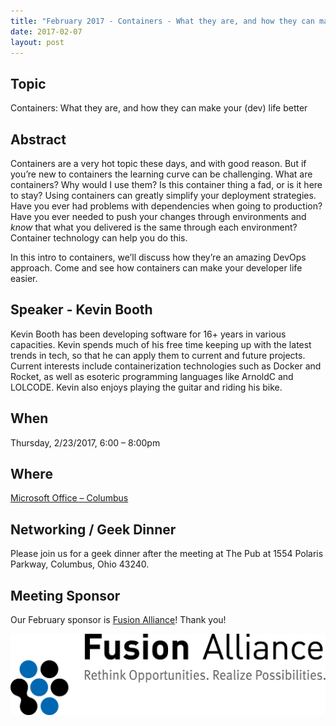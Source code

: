```yaml
---
title: "February 2017 - Containers - What they are, and how they can make your (dev) life better"
date: 2017-02-07
layout: post
---
```


## Topic

Containers: What they are, and how they can make your (dev) life better

## Abstract

Containers are a very hot topic these days, and with good reason.  But if you’re new to containers the learning curve can be challenging.  What are containers?  Why would I use them?  Is this container thing a fad, or is it here to stay?  Using containers can greatly simplify your deployment strategies.  Have you ever had problems with dependencies when going to production?  Have you ever needed to push your changes through environments and *know* that what you delivered is the same through each environment?  Container technology can help you do this.  
 
In this intro to containers, we’ll discuss how they’re an amazing DevOps approach.  Come and see how containers can make your developer life easier.

## Speaker - Kevin Booth

Kevin Booth has been developing software for 16+ years in various capacities.  Kevin spends much of his free time keeping up with the latest trends in tech, so that he can apply them to current and future projects.  Current interests include containerization technologies such as Docker and Rocket, as well as esoteric programming languages like ArnoldC and LOLCODE.  Kevin also enjoys playing the guitar and riding his bike.

## When

Thursday, 2/23/2017, 6:00 – 8:00pm

## Where

[Microsoft Office – Columbus](http://maps.google.com/maps?f=q&amp;hl=en&amp;q=8800+Lyra+Dr.+Columbus,+OH+43240&amp;om=1)

## Networking / Geek Dinner

Please join us for a geek dinner after the meeting at The Pub at 1554 Polaris Parkway, Columbus, Ohio 43240.

## Meeting Sponsor

Our February sponsor is [Fusion Alliance](https://fusionalliance.com/)! Thank you!

[![Fusion Alliance](/images/sponsors/fusionalliance_large.png)](https://fusionalliance.com/)
